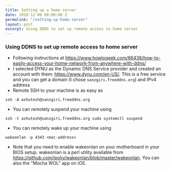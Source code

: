 ```yaml
---
title: Setting up a home server
date: 2018-12-08 00:00:00 Z
permalink: "/setting-up-home-server"
layout: post
excerpt: Using DDNS to set up remote access to home server
---
```

### Using DDNS to set up remote access to home server

* Following instructions at <https://www.howtogeek.com/66438/how-to-easily-access-your-home-network-from-anywhere-with-ddns/>
* I selected DYNU as the Dynamic DNS Service provider and created an account with them: <https://www.dynu.com/en-US/>. This is a free service and you can get a domain (I chose `sanzgiri.freeddns.org`) and IPv4 address
* Remote SSH to your machine is as easy as

``` ssh -A ashutosh@sanzgiri.freeddns.org ```

* You can remotely suspend your machine using

```ssh -t ashutosh@sanzgiri.freeddns.org sudo systemctl suspend```

* You can remotely wake up your machine using

```wakeonlan -p 4343 <mac-address>```

* Note that you need to enable wakeonlan on your motherboard in your BIOS setup. wakeonlan is a perl utility available from 
<https://github.com/jpoliv/wakeonlan/blob/master/wakeonlan>. You can also the "Mocha WOL" app on iOS.
